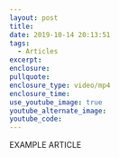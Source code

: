 ```yaml
---
layout: post
title:
date: 2019-10-14 20:13:51
tags:
  - Articles
excerpt:
enclosure:
pullquote:
enclosure_type: video/mp4
enclosure_time:
use_youtube_image: true
youtube_alternate_image:
youtube_code:
---
```


EXAMPLE ARTICLE